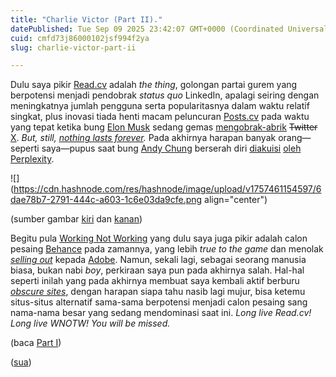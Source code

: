 ```yaml
---
title: "Charlie Victor (Part II)."
datePublished: Tue Sep 09 2025 23:42:07 GMT+0000 (Coordinated Universal Time)
cuid: cmfd73j86000102jsf994f2ya
slug: charlie-victor-part-ii

---
```


Dulu saya pikir [Read.cv](http://Read.cv) adalah *the thing*, golongan partai gurem yang berpotensi menjadi pendobrak *status quo* LinkedIn, apalagi seiring dengan meningkatnya jumlah pengguna serta popularitasnya dalam waktu relatif singkat, plus inovasi tiada henti macam peluncuran [Posts.cv](http://Posts.cv) pada waktu yang tepat ketika bung [Elon Musk](https://en.wikipedia.org/wiki/Elon_Musk) sedang gemas [mengobrak-abrik](https://www.theguardian.com/technology/2022/oct/27/elon-musk-completes-twitter-takeover) <s>Twitter</s> [X](https://x.com). *But, still,* [*nothing lasts forever*](https://blog.sua.ist/nlf)*.* Pada akhirnya harapan banyak orang—seperti saya—pupus saat bung [Andy Chung](https://andychung.me) berserah diri [diakuisi](https://x.com/_andychung/status/1880332676013650006) [oleh](https://techcrunch.com/2025/01/17/perplexity-acquires-read-cv-a-social-media-platform-for-professionals) [Perplexity](https://www.perplexity.ai/).

![](https://cdn.hashnode.com/res/hashnode/image/upload/v1757461154597/6dae78b7-2791-444c-a603-1c6e03da9cfe.png align="center")

(sumber gambar [kiri](https://x.com/_andychung/status/1880332676013650006) dan [kanan](https://instagram.com/wnotw/reel/DJowI3jOfKp))

Begitu pula [Working Not Working](https://instagram.com/wnotw/reel/DJowI3jOfKp) yang dulu saya juga pikir adalah calon pesaing [Behance](https://www.behance.net/) pada zamannya, yang lebih *true to the game* dan menolak [*selling out*](https://techcrunch.com/2012/12/21/adobe-acquired-portfolio-service-behance-for-more-than-150-million-in-cash-and-stock/) kepada [Adobe](https://www.adobe.com/). Namun, sekali lagi, sebagai seorang manusia biasa, bukan nabi *boy*, perkiraan saya pun pada akhirnya salah. Hal-hal seperti inilah yang pada akhirnya membuat saya kembali aktif berburu [*obscure sites*](https://blog.sua.ist/bscr-sts), dengan harapan siapa tahu nasib lagi mujur, bisa ketemu situs-situs alternatif sama-sama berpotensi menjadi calon pesaing sang nama-nama besar yang sedang mendominasi saat ini. *Long live Read.cv! Long live WNOTW! You will be missed.*

(baca [Part I](https://blog.sua.ist/charlie-victor))

([sua](https://sua.ist))